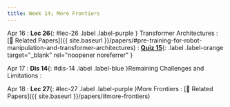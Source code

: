 ```yaml
---
title: Week 14; More Frontiers
---
```


Apr 16
: **Lec 26**{: #lec-26 .label .label-purple } Transformer Architectures
  : [📃 Related Papers]({{ site.baseurl }}/papers/#pre-training-for-robot-manipulation-and-transformer-architectures)
: [**Quiz 15**](https://www.gradescope.com/courses/704549/){: .label .label-orange target="_blank" rel="noopener noreferrer" }


Apr 17
: **Dis 14**{: #dis-14 .label .label-blue }Remaining Challenges and Limitations
  : &nbsp;

Apr 18
: **Lec 27**{: #lec-27 .label .label-purple }More Frontiers
  : [📃 Related Papers]({{ site.baseurl }}/papers/#more-frontiers)



